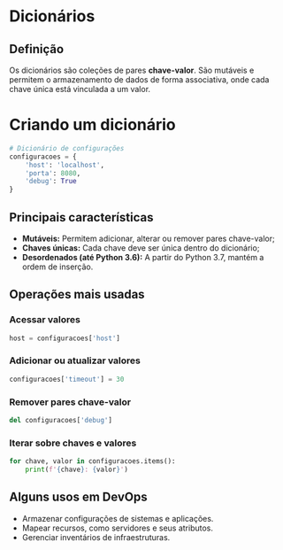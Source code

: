# Dicionários

## Definição

Os dicionários são coleções de pares **chave-valor**. São mutáveis e permitem o armazenamento de dados de forma associativa, onde cada chave única está vinculada a um valor.

# Criando um dicionário

```python
# Dicionário de configurações
configuracoes = {
    'host': 'localhost',
    'porta': 8080,
    'debug': True
}
```

## Principais características

- **Mutáveis:** Permitem adicionar, alterar ou remover pares chave-valor;
- **Chaves únicas:** Cada chave deve ser única dentro do dicionário;
- **Desordenados (até Python 3.6):** A partir do Python 3.7, mantém a ordem de inserção.

## Operações mais usadas

### Acessar valores
```python
host = configuracoes['host']
```

### Adicionar ou atualizar valores
```python
configuracoes['timeout'] = 30
```

### Remover pares chave-valor
```python
del configuracoes['debug']
```

### Iterar sobre chaves e valores
```python
for chave, valor in configuracoes.items():
    print(f'{chave}: {valor}')
```

## Alguns usos em DevOps
- Armazenar configurações de sistemas e aplicações.
- Mapear recursos, como servidores e seus atributos.
- Gerenciar inventários de infraestruturas.
